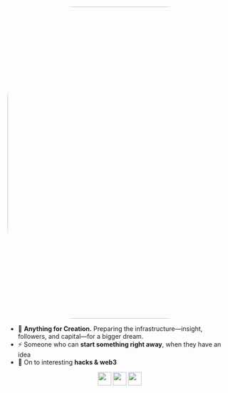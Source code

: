 <img src="https://cdn.dribbble.com/userupload/2798544/file/original-b26149fc42c7fe4d5dd4fb50e322fc2b.jpg?compress=1&resize=1024x768" width ="700px" style="border-radius:30%"/>

- 🦄 **Anything for Creation.** Preparing the infrastructure—insight, followers, and capital—for a bigger dream.
- ⚡️ Someone who can **start something right away**, when they have an idea
- 🏴‍ On to interesting **hacks & web3**
<div align="center" style="text-align:center">
<a href="https://twitter.com/heysagnik"><img src="https://raw.githubusercontent.com/heysagnik/heysagnik/main/icons/twitter-round.png" width="30" height="30"></a>
<a href="https://github.com/heysagnik"><img src="https://raw.githubusercontent.com/heysagnik/heysagnik/main/icons/github.png" width="30" height="30"></a>
<a href="https://instagram.com/heysagnik"><img src="https://raw.githubusercontent.com/heysagnik/heysagnik/main/icons/instagram.png" width="30" height="30"></a>
</div>
